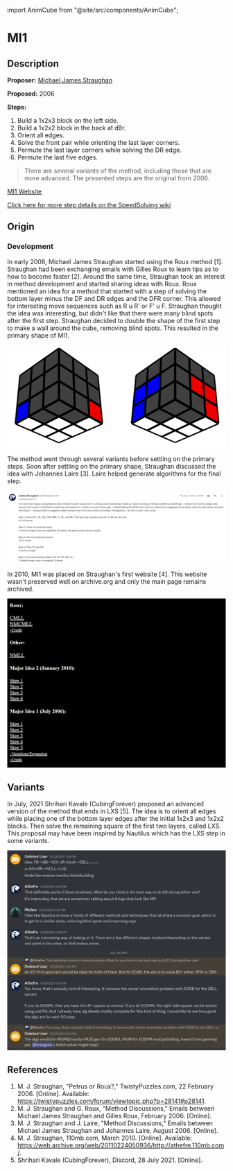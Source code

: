 import AnimCube from "@site/src/components/AnimCube";

# MI1

## Description

**Proposer:** [Michael James Straughan](CubingContributors/MethodDevelopers.md#straughan-michael-james-athefre)

**Proposed:** 2006

**Steps:**

1. Build a 1x2x3 block on the left side.
2. Build a 1x2x2 block in the back at dBr.
3. Orient all edges.
4. Solve the front pair while orienting the last layer corners.
5. Permute the last layer corners while solving the DR edge.
6. Permute the last five edges.

>There are several variants of the method, including those that are more advanced. The presented steps are the original from 2006.

[MI1 Website](https://sites.google.com/site/athefre/3x3-methods/mi1?authuser=0)

[Click here for more step details on the SpeedSolving wiki](https://www.speedsolving.com/wiki/index.php/MI1)

## Origin

### Development

In early 2006, Michael James Straughan started using the Roux method [1]. Straughan had been exchanging emails with Gilles Roux to learn tips as to how to become faster [2]. Around the same time, Straughan took an interest in method development and started sharing ideas with Roux. Roux mentioned an idea for a method that started with a step of solving the bottom layer minus the DF and DR edges and the DFR corner. This allowed for interesting move sequences such as R u R' or F' u F. Straughan thought the idea was interesting, but didn't like that there were many blind spots after the first step. Straughan decided to double the shape of the first step to make a wall around the cube, removing blind spots. This resulted in the primary shape of MI1.

<AnimCube params="facelets=LLLLLLLLLWWWLWWLLWLBBLBLLLLLGGLGGLGGLLLOOOOOOLLLLRLLRR" width="400px" height="300px" />

![](img/MI1/IdeaOrigin2.png)

The method went through several variants before settling on the primary steps. Soon after settling on the primary shape, Straughan discussed the idea with Johannes Laire [3]. Laire helped generate algorithms for the final step.

![](img/MI1/Laire.png)

In 2010, MI1 was placed on Straughan's first website [4]. This website wasn't preserved well on archive.org and only the main page remains archived.

![](img/MI1/Site.png)

## Variants

In July, 2021 Shrihari Kavale (CubingForever) proposed an advanced version of the method that ends in LXS [5]. The idea is to orient all edges while placing one of the bottom layer edges after the initial 1x2x3 and 1x2x2 blocks. Then solve the remaining square of the first two layers, called LXS. This proposal may have been inspired by Nautilus which has the LXS step in some variants.

![](img/MI1/CubingForever.png)

## References

1. M. J. Straughan, "Petrus or Roux?," TwistyPuzzles.com, 22 February 2006. [Online]. Available: https://twistypuzzles.com/forum/viewtopic.php?p=28141#p28141.
2. M. J. Straughan and G. Roux, "Method Discussions," Emails between Michael James Straughan and Gilles Roux, February 2006. [Online]. 
3. M. J. Straughan and J. Laire, "Method Discussions," Emails between Michael James Straughan and Johannes Laire, August 2006. [Online]. 
4. M. J. Straughan, 110mb.com, March 2010. [Online]. Available: https://web.archive.org/web/20110224050936/http://athefre.110mb.com/.
5. Shrihari Kavale (CubingForever), Discord, 28 July 2021. [Online].